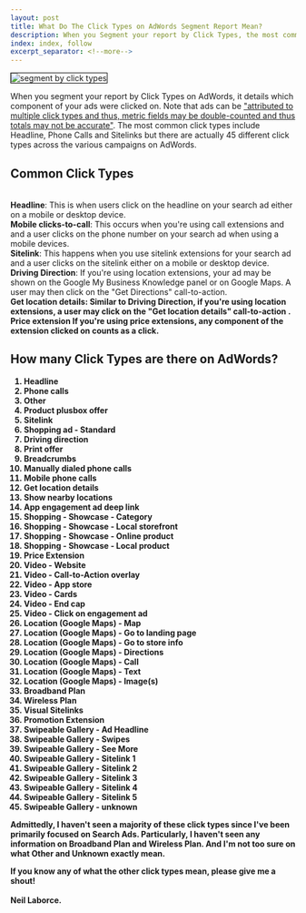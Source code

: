 ```yaml
---
layout: post
title: What Do The Click Types on AdWords Segment Report Mean?
description: When you Segment your report by Click Types, the most common click types include Headline, Mobile Clicks-to-Call and Sitelinks but there are actually 45 different click types across the various campaigns on AdWords. What are they and what do they mean? 
index: index, follow
excerpt_separator: <!--more-->
---
```


  <img src="{{ site.baseurl }}/images/segment-by-click-types.PNG" alt="segment by click types" style="border:1px solid black">
  
  When you segment your report by Click Types on AdWords, it details which component of your ads were clicked on. Note that ads can be <a href="https://developers.google.com/adwords/api/docs/appendix/reports/click-performance-report#clicktype" target="blank_" rel="nofollow">"attributed to multiple click types and thus, metric fields may be double-counted and thus totals may not be accurate"</a>. The most common click types include Headline, Phone Calls and Sitelinks but there are actually 45 different click types across the various campaigns on AdWords. 
  <!--more-->

  <h2>Common Click Types</h2>

  <br/><strong>Headline</strong>: This is when users click on the headline on your search ad either on a mobile or desktop device.
  <br/><strong>Mobile clicks-to-call</strong>: This occurs when you're using call extensions and and a user clicks on the phone number on your search ad when using a mobile devices.
  <br/><strong>Sitelink</strong>: This happens when you use sitelink extensions for your search ad and a user clicks on the sitelink either on a mobile or desktop device.
  <br/><strong>Driving Direction</strong>: If you're using location extensions, your ad may be shown on the Google My Business Knowledge panel or on Google Maps. A user may then click on the "Get Directions" call-to-action.
  <br/><strong>Get location details<strong>: Similar to Driving Direction, if you're using location extensions, a user may click on the "Get location details" call-to-action .
  <strong>Price extension</strong> If you're using price extensions, any component of the extension clicked on counts as a click.

  <h2>How many Click Types are there on AdWords?</h2>
  
  <ol>
	<li>Headline</li>
	<li>Phone calls</li>
	<li>Other</li>
	<li>Product plusbox offer</li>
	<li>Sitelink</li>
	<li>Shopping ad - Standard</li>
	<li>Driving direction</li>
	<li>Print offer</li>
	<li>Breadcrumbs</li>
	<li>Manually dialed phone calls</li>
	<li>Mobile phone calls</li>
	<li>Get location details</li>
	<li>Show nearby locations</li>
	<li>App engagement ad deep link</li>
	<li>Shopping - Showcase - Category</li>
	<li>Shopping - Showcase - Local storefront</li>
	<li>Shopping - Showcase - Online product</li>
	<li>Shopping - Showcase - Local product</li>
	<li>Price Extension</li>
	<li>Video - Website</li>
	<li>Video - Call-to-Action overlay</li>
	<li>Video - App store</li>
	<li>Video - Cards</li>
	<li>Video - End cap</li>
	<li>Video - Click on engagement ad</li>
	<li>Location (Google Maps) - Map</li>
	<li>Location (Google Maps) - Go to landing page</li>
	<li>Location (Google Maps) - Go to store info</li>
	<li>Location (Google Maps) - Directions</li>
	<li>Location (Google Maps) - Call</li>
	<li>Location (Google Maps) - Text</li>
	<li>Location (Google Maps) - Image(s)</li>
	<li>Broadband Plan</li>
	<li>Wireless Plan</li>
	<li>Visual Sitelinks</li>
	<li>Promotion Extension</li>
	<li>Swipeable Gallery - Ad Headline</li>
	<li>Swipeable Gallery - Swipes</li>
	<li>Swipeable Gallery - See More</li>
	<li>Swipeable Gallery - Sitelink 1</li>
	<li>Swipeable Gallery - Sitelink 2</li>
	<li>Swipeable Gallery - Sitelink 3</li>
	<li>Swipeable Gallery - Sitelink 4</li>
	<li>Swipeable Gallery - Sitelink 5</li>
	<li>Swipeable Gallery - unknown</li>
  </ol>

  Admittedly, I haven't seen a majority of these click types since I've been primarily focused on Search Ads. Particularly, I haven't seen any information on Broadband Plan and Wireless Plan. And I'm not too sure on what Other and Unknown exactly mean. 
  
  <strong>If you know any of what the other click types mean, please give me a shout!</strong>
  <br/>
  <br/>Neil Laborce.
  <br>
  <br>
